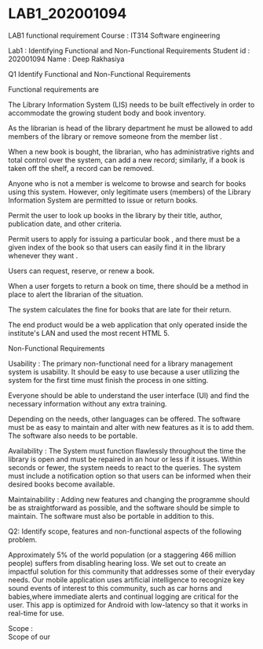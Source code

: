 # LAB1_202001094
LAB1 functional requirement 
      Course : IT314  Software engineering 




Lab1 :          Identifying Functional and Non-Functional Requirements 
Student id  : 202001094 
Name :         Deep Rakhasiya 




Q1 Identify Functional and Non-Functional Requirements 

Functional requirements are 

The Library Information System (LIS) needs to be built effectively in order to accommodate the growing student body and book inventory.

As the librarian is head of the library department he must be allowed to add members of the library or remove someone from the member list .

When a new book is bought, the librarian, who has administrative rights and total control over the system, can add a new record; similarly, if a book is taken off the shelf, a record can be removed.

Anyone who is not a member is welcome to browse and search for books using this system. However, only legitimate users (members) of the Library Information System  are permitted to issue or return books.


Permit the user to look up books in the library by their title, author, publication date, and other criteria. 

Permit users to apply for issuing a particular book , and there must be a given index of the book so that users can easily find it in the library whenever  they want . 

Users can request, reserve, or renew a book. 

When a user forgets to return a book on time, there should be a method in place to alert the librarian of the situation.

The system calculates the fine for books that are late for their return.

The end product would be a web application that only operated inside the institute's LAN and used the most recent HTML 5. 


Non-Functional Requirements

Usability : 
The primary non-functional need for a library management system is usability. It should be easy to use because a user utilizing the system for the first time must finish the process in one sitting.

Everyone should be able to understand the user interface (UI) and find the necessary information without any extra training.

Depending on the needs, other languages can be offered.
The software must be as easy to maintain and alter with new features as it is to add them. The software also needs to be portable.

Availability :
The System must function flawlessly throughout the time the library is open and must be repaired in an hour or less if it issues. Within seconds or fewer, the system needs to react to the queries. 
The system must include a notification option so that users can be informed when their desired books become available.

Maintainability :
Adding new features and changing the programme should be as straightforward as possible, and the software should be simple to maintain. The software must also be portable in addition to this.

Q2: Identify scope, features and non-functional aspects of the following problem.

Approximately 5% of the world population (or a staggering 466 million people) suffers from disabling hearing loss. We set out to create an impactful solution for this community that addresses some of their everyday needs. Our mobile application uses artificial intelligence to recognize key sound events of interest to this community, such as car horns and babies,where immediate alerts and continual logging are critical for the user. This app is optimized
for Android with low-latency so that it works in real-time for use.

Scope :  
Scope of our 



